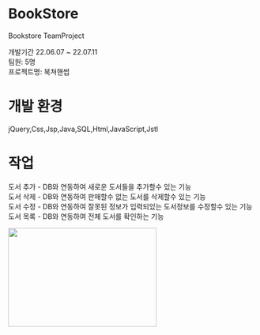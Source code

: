 # BookStore
Bookstore TeamProject

개발기간 22.06.07 ~ 22.07.11<br>
팀원: 5명<br>
프로젝트명: 북쳐핸썹

# 개발 환경
jQuery,Css,Jsp,Java,SQL,Html,JavaScript,Jstl
       
# 작업
도서 추가 - DB와 연동하여 새로운 도서들을 추가할수 있는 기능<br>
도서 삭제 - DB와 연동하여 판매할수 없는 도서를 삭제할수 있는 기능<br>
도서 수정 - DB와 연동하여 잘못된 정보가 입력되있는 도서정보를 수정할수 있는 기능<br>
도서 목록 - DB와 연동하여 전체 도서를 확인하는 기능


<img src="https://user-images.githubusercontent.com/97242213/220323929-7ba3383b-a99e-46e0-8fc8-8e3a873669a5.png" width="300" height="200">

